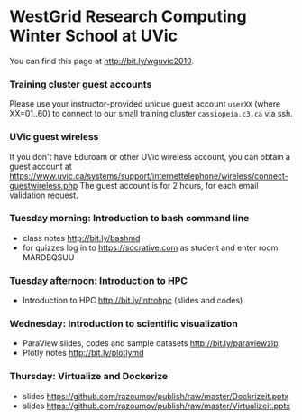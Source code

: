 # WestGrid Research Computing Winter School at UVic

You can find this page at http://bit.ly/wguvic2019.

### Training cluster guest accounts

Please use your instructor-provided unique guest account `userXX` (where XX=01..60) to connect to our
small training cluster `cassiopeia.c3.ca` via ssh.

### UVic guest wireless

If you don't have Eduroam or other UVic wireless account, you can obtain a guest account at
https://www.uvic.ca/systems/support/internettelephone/wireless/connect-guestwireless.php The guest
account is for 2 hours, for each email validation request.

### Tuesday morning: Introduction to bash command line

- class notes http://bit.ly/bashmd
- for quizzes log in to https://socrative.com as student and enter room MARDBQSUU

### Tuesday afternoon: Introduction to HPC

- Introduction to HPC http://bit.ly/introhpc (slides and codes)

### Wednesday: Introduction to scientific visualization

- ParaView slides, codes and sample datasets http://bit.ly/paraviewzip
- Plotly notes http://bit.ly/plotlymd

### Thursday: Virtualize and Dockerize
- slides https://github.com/razoumov/publish/raw/master/Dockrizeit.pptx
- slides https://github.com/razoumov/publish/raw/master/Virtualizeit.pptx

<!-- Friday -->
<!--   - Chape base language https://github.com/razoumov/publish/blob/master/01-base.md -->
<!--   - task parallelism in Chapel https://github.com/razoumov/publish/blob/master/02-task-parallelism.md -->
<!--   - data parallelism in Chapel https://github.com/razoumov/publish/blob/master/03-domain-parallelism.md -->
